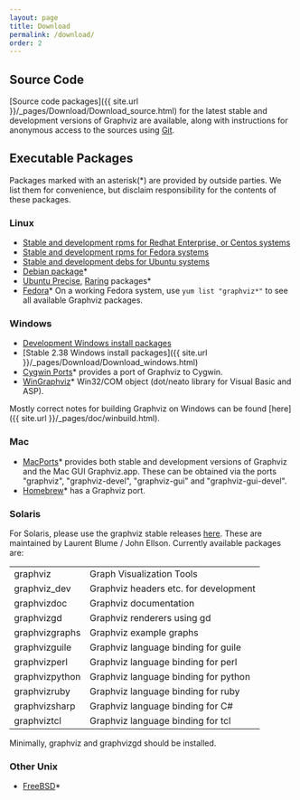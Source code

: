 ```yaml
---
layout: page
title: Download
permalink: /download/
order: 2
---
```



## Source Code

[Source code packages]({{ site.url }}/_pages/Download/Download_source.html) for the latest stable and
development versions of Graphviz are available, along with instructions for anonymous
access to the sources using [Git](http://git-scm.com/).

## Executable Packages

Packages marked with an asterisk(*) are provided by outside parties.
We list them for convenience, but disclaim responsibility for the contents of these packages.

### Linux

* [Stable and development rpms for Redhat Enterprise, or Centos systems](http://204.178.9.49/Download_linux_rhel.php)
* [Stable and development rpms for Fedora systems](http://204.178.9.49/Download_linux_fedora.php)
* [Stable and development debs for Ubuntu systems](http://204.178.9.49/Download_linux_ubuntu.php)
* [Debian package](http://packages.debian.org/search?suite=all&amp;searchon=names&amp;keywords=graphviz)*
* [Ubuntu Precise](http://packages.ubuntu.com/precise/graphics/graphviz), [Raring](http://packages.ubuntu.com/raring/graphics/graphviz) packages*
* [Fedora](http://fedoraproject.org/)* On a working Fedora system, use `yum list "graphviz*"` to see all available Graphviz packages.

### Windows

* [Development Windows install packages](https://ci.appveyor.com/project/ellson/graphviz-pl238)
* [Stable 2.38 Windows install packages]({{ site.url }}/_pages/Download/Download_windows.html)
* [Cygwin Ports](http://sourceware.org/cygwinports/)* provides a port of Graphviz to Cygwin.
* [WinGraphviz](http://wingraphviz.sourceforge.net/wingraphviz/)* Win32/COM object (dot/neato library for Visual Basic and ASP).

Mostly correct notes for building Graphviz on Windows can be found
[here]({{ site.url }}/_pages/doc/winbuild.html). 

### Mac

* [MacPorts](http://www.macports.org/)* provides both stable and development versions of
Graphviz and the Mac GUI Graphviz.app. These can be obtained via the ports "graphviz", "graphviz-devel", "graphviz-gui" and "graphviz-gui-devel".
* [Homebrew](http://mxcl.github.com/homebrew/)* has a Graphviz port.


### Solaris

For Solaris, please use the graphviz stable releases [here](http://www.opencsw.org/packages/). These are
maintained by Laurent Blume / John Ellson. Currently available packages are:

<table>
     <tr><td>graphviz</td><td>Graph Visualization Tools</td></tr>
     <tr><td>graphviz_dev</td><td>Graphviz headers etc. for development</td></tr>
     <tr><td>graphvizdoc</td><td>Graphviz documentation</td></tr>
     <tr><td>graphvizgd</td><td>Graphviz renderers using gd</td></tr>
     <tr><td>graphvizgraphs</td><td>Graphviz example graphs</td></tr>
     <tr><td>graphvizguile</td><td>Graphviz language binding for guile</td></tr>
     <tr><td>graphvizperl</td><td>Graphviz language binding for perl</td></tr>
     <tr><td>graphvizpython</td><td>Graphviz language binding for python</td></tr>
     <tr><td>graphvizruby</td><td>Graphviz language binding for ruby</td></tr>
     <tr><td>graphvizsharp</td><td>Graphviz language binding for C#</td></tr>
     <tr><td>graphviztcl</td><td>Graphviz language binding for tcl</td></tr>
</table>

Minimally, graphviz and graphvizgd should be installed.

### Other Unix

* [FreeBSD](http://www.freshports.org/graphics/graphviz/)*






